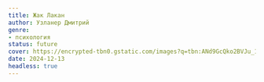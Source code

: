 ```yaml
---
title: Жак Лакан
author: Узланер Дмитрий
genre:
- психология
status: future
cover: https://encrypted-tbn0.gstatic.com/images?q=tbn:ANd9GcQko2BVJu_1DXS1pSpyd-R9CWyKN4aCSGv1IA&s
date: 2024-12-13
headless: true
---
```



